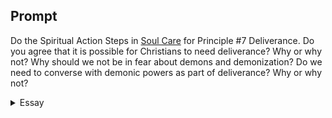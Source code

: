 ---
---

## Prompt

Do the Spiritual Action Steps in [Soul Care] for Principle #7 Deliverance. Do you agree that it is possible for Christians to need deliverance? Why or why not? Why should we not be in fear about demons and demonization? Do we need to converse with demonic powers as part of deliverance? Why or why not?

[Soul Care]: https://read.amazon.com/?asin=B01G4TEB2I

<details>
  <summary>Essay</summary>

  <p>
    I believe Christians do need deliverance. Whether a Christian who has the Holy Spirit indwelling in him can be “possessed” by an evil spirit, I cannot affirm. But I agree with Reimer that a Christian can be oppressed by the external spiritual force that is “draped over the person’s back and hanging on, slowing the person down, and creating spiritual bondage for them” (p. 197).
  </p>

  <p>
    Early in my spiritual childhood, our family would study the bible and pray together every night. Many strangers came to pray with us, and I witnessed a range of demonic oppressions that manifested in various forms. Frequently, I have observed the collisions between the spiritual and natural order. One night, however, things were different; my grandfather has always been skeptical of the Holy Spirit actively working through divine healing. Before he became a Christian, he worked as a traveling shaman specializing in conjuring spirits for villagers who were oppressed by demons. He told us the stories but stopped short when we asked him to recite some of his incantations. He finally relented to our incessant harassment and recited a short phrase in an unknown dialect. We continued with our bible study, but during the time of prayer, a strange phenomenon interrupted our solemn ambiance. A small voice of laughter arose in our midst; the laughter became so gaudy that it stopped our prayers.  Without opening our eyes, we knew who it was, and we were horrified. Her eyes were opened, pointing at us one by one and gesturing, mocking, and laughing with a disdained tone. Later that evening, more manifestations of demonic phenomena happened to other family members.
  </p>

  <p>
    Reimer mentioned, “some of the gateways to demonization: sin, abuse, occult activity, and generational demons” (p. 199). I believe that night, we dabbled in the demonic realm that was part of my grandfather’s past. The spirit that my grandfather conjured through his incantation came through our invitation. After the initial fog of confusion had passed, we knew the demon must submit to Christ, “Let us alone; what have we to do with thee, thou Jesus of Nazareth? art thou come to destroy us” (Mk 1:24). We did not fear the demonic spirit knowing the scripture, “he gave them power to tread on serpents and scorpions, and over all the power of the enemy” (Lk 10:19). After demanding the demon to stop laughing in Jesus’ name, we asked its name and its origin. We learned how to cast out demons through Jesus’ dialogue with the demon-possessed man from Gadarenes (Mark 5:1-13). After a few initial setbacks, we were able to ascertain the demon’s name and its purpose. In Jesus’ name, we commanded the derisive spirit to leave, and at once, it left. That night, we knew for sure that “greater is he that is in [us], than he that is in the world” (1 John 4:4). What began as a disturbing and perplexing experience turned into a demonstration of the Lord’s absolute authority over both the spiritual and natural realms. His unshakable promise to us was affirmed, “In my name shall they cast out devils; they shall speak with new tongues; They shall take up serpents; and if they drink any deadly thing, it shall not hurt them; they shall lay hands on the sick, and they shall recover” (Mk 16:17-18).
  </p>

  <samp>100</samp>
</details>
